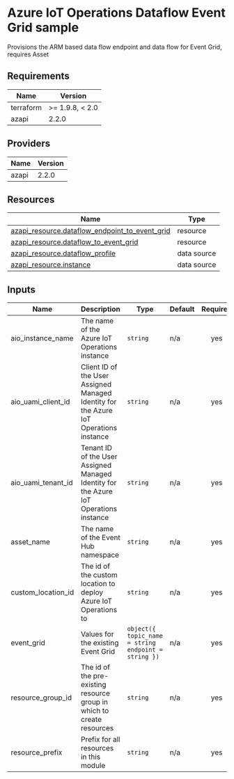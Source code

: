 <!-- BEGIN_TF_DOCS -->
<!-- markdown-table-prettify-ignore-start -->
# Azure IoT Operations Dataflow Event Grid sample

Provisions the ARM based data flow endpoint and data flow for Event Grid, requires Asset

## Requirements

| Name | Version |
|------|---------|
| terraform | >= 1.9.8, < 2.0 |
| azapi | 2.2.0 |

## Providers

| Name | Version |
|------|---------|
| azapi | 2.2.0 |

## Resources

| Name | Type |
|------|------|
| [azapi_resource.dataflow_endpoint_to_event_grid](https://registry.terraform.io/providers/Azure/azapi/2.2.0/docs/resources/resource) | resource |
| [azapi_resource.dataflow_to_event_grid](https://registry.terraform.io/providers/Azure/azapi/2.2.0/docs/resources/resource) | resource |
| [azapi_resource.dataflow_profile](https://registry.terraform.io/providers/Azure/azapi/2.2.0/docs/data-sources/resource) | data source |
| [azapi_resource.instance](https://registry.terraform.io/providers/Azure/azapi/2.2.0/docs/data-sources/resource) | data source |

## Inputs

| Name | Description | Type | Default | Required |
|------|-------------|------|---------|:--------:|
| aio\_instance\_name | The name of the Azure IoT Operations instance | `string` | n/a | yes |
| aio\_uami\_client\_id | Client ID of the User Assigned Managed Identity for the Azure IoT Operations instance | `string` | n/a | yes |
| aio\_uami\_tenant\_id | Tenant ID of the User Assigned Managed Identity for the Azure IoT Operations instance | `string` | n/a | yes |
| asset\_name | The name of the Event Hub namespace | `string` | n/a | yes |
| custom\_location\_id | The id of the custom location to deploy Azure IoT Operations to | `string` | n/a | yes |
| event\_grid | Values for the existing Event Grid | ```object({ topic_name = string endpoint = string })``` | n/a | yes |
| resource\_group\_id | The id of the pre-existing resource group in which to create resources | `string` | n/a | yes |
| resource\_prefix | Prefix for all resources in this module | `string` | n/a | yes |
<!-- markdown-table-prettify-ignore-end -->
<!-- END_TF_DOCS -->
